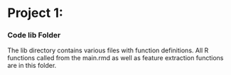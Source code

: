 # Project 1:
### Code lib Folder

The lib directory contains various files with function definitions. All R functions called from the main.rmd as well as feature extraction functions are in this folder. 
